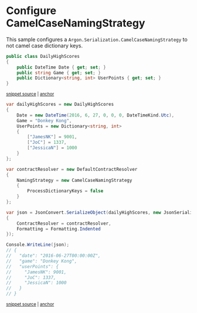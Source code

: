 # Configure CamelCaseNamingStrategy

This sample configures a `Argon.Serialization.CamelCaseNamingStrategy` to not camel case dictionary keys.

<!-- snippet: NamingStrategySkipDictionaryKeysTypes -->
<a id='snippet-namingstrategyskipdictionarykeystypes'></a>
```cs
public class DailyHighScores
{
    public DateTime Date { get; set; }
    public string Game { get; set; }
    public Dictionary<string, int> UserPoints { get; set; }
}
```
<sup><a href='/Src/Tests/Documentation/Samples/Serializer/NamingStrategySkipDictionaryKeys.cs#L32-L39' title='Snippet source file'>snippet source</a> | <a href='#snippet-namingstrategyskipdictionarykeystypes' title='Start of snippet'>anchor</a></sup>
<!-- endSnippet -->

<!-- snippet: NamingStrategySkipDictionaryKeysUsage -->
<a id='snippet-namingstrategyskipdictionarykeysusage'></a>
```cs
var dailyHighScores = new DailyHighScores
{
    Date = new DateTime(2016, 6, 27, 0, 0, 0, DateTimeKind.Utc),
    Game = "Donkey Kong",
    UserPoints = new Dictionary<string, int>
    {
        ["JamesNK"] = 9001,
        ["JoC"] = 1337,
        ["JessicaN"] = 1000
    }
};

var contractResolver = new DefaultContractResolver
{
    NamingStrategy = new CamelCaseNamingStrategy
    {
        ProcessDictionaryKeys = false
    }
};

var json = JsonConvert.SerializeObject(dailyHighScores, new JsonSerializerSettings
{
    ContractResolver = contractResolver,
    Formatting = Formatting.Indented
});

Console.WriteLine(json);
// {
//   "date": "2016-06-27T00:00:00Z",
//   "game": "Donkey Kong",
//   "userPoints": {
//     "JamesNK": 9001,
//     "JoC": 1337,
//     "JessicaN": 1000
//   }
// }
```
<sup><a href='/Src/Tests/Documentation/Samples/Serializer/NamingStrategySkipDictionaryKeys.cs#L44-L81' title='Snippet source file'>snippet source</a> | <a href='#snippet-namingstrategyskipdictionarykeysusage' title='Start of snippet'>anchor</a></sup>
<!-- endSnippet -->
